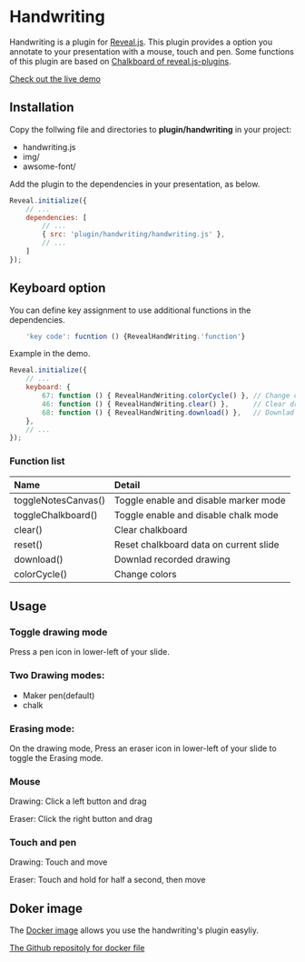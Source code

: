 # Handwriting

Handwriting is a plugin for [Reveal.js](https://github.com/hakimel/reveal.js).
This plugin provides a option you annotate to your presentation with a mouse, touch and pen.
Some functions of this plugin are based on [Chalkboard of reveal.js-plugins](https://github.com/rajgoel/reveal.js-plugins/tree/master/chalkboard).

[Check out the live demo](https://satoshifuku.github.io/handwriting/demo/demo.html)

## Installation

Copy the follwing file and directories to __plugin/handwriting__ in your project:
- handwriting.js
- img/
- awsome-font/

Add the plugin to the dependencies in your presentation, as below.

```javascript
Reveal.initialize({
	// ...
	dependencies: [
		// ... 
		{ src: 'plugin/handwriting/handwriting.js' },
		// ... 
	]
});
```

## Keyboard option

You can define key assignment to use additional functions in the dependencies.

```javascript
    'key code': fucntion () {RevealHandWriting.'function'}
```

Example in the demo.

```javascript
Reveal.initialize({
	// ...
    keyboard: {
        67: function () { RevealHandWriting.colorCycle() },	// Change color with 'c'.
        46: function () { RevealHandWriting.clear() },	    // Clear drawn things with 'DEL'.
        68: function () { RevealHandWriting.download() },	// Downlad drawn things on a slide with 'd'.
    },	
	// ... 
});
```

### Function list

|Name|Detail|
|:---|:---|
|toggleNotesCanvas()|Toggle enable and disable marker mode|
|toggleChalkboard()|Toggle enable and disable chalk mode|
|clear()|Clear chalkboard|
|reset()|Reset chalkboard data on current slide|
|download()|Downlad recorded drawing|
|colorCycle()|Change colors|

## Usage

### Toggle drawing mode 

Press a pen icon in lower-left of your slide.

### Two Drawing modes:
- Maker pen(default)
- chalk

### Erasing mode:

On the drawing mode, Press an eraser icon in lower-left of your slide to toggle the Erasing mode.

### Mouse

Drawing: Click a left button and drag

Eraser: Click the right button and drag

### Touch and pen

Drawing: Touch and move

Eraser: Touch and hold for half a second, then move

## Doker image

The [Docker image](https://hub.docker.com/r/hosta1/revealjs_nginx) allows you use the handwriting's plugin easyliy.

[The Github repositoly for docker file](https://github.com/satoshifuku/RevealJsOnNginx)

